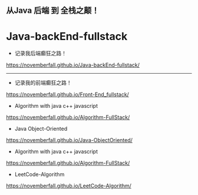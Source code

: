 ## 从Java 后端 到 全栈之颠！
# Java-backEnd-fullstack

- 记录我后端癫狂之路！

https://novemberfall.github.io/Java-backEnd-fullstack/

---


- 记录我的前端癫狂之路！

https://novemberfall.github.io/Front-End_fullstack/


- Algorithm with java c++ javascript

https://novemberfall.github.io/Algorithm-FullStack/


- Java Object-Oriented

https://novemberfall.github.io/Java-ObjectOriented/


- Algorithm with java c++ javascript

https://novemberfall.github.io/Algorithm-FullStack/


- LeetCode-Algorithm

https://novemberfall.github.io/LeetCode-Algorithm/